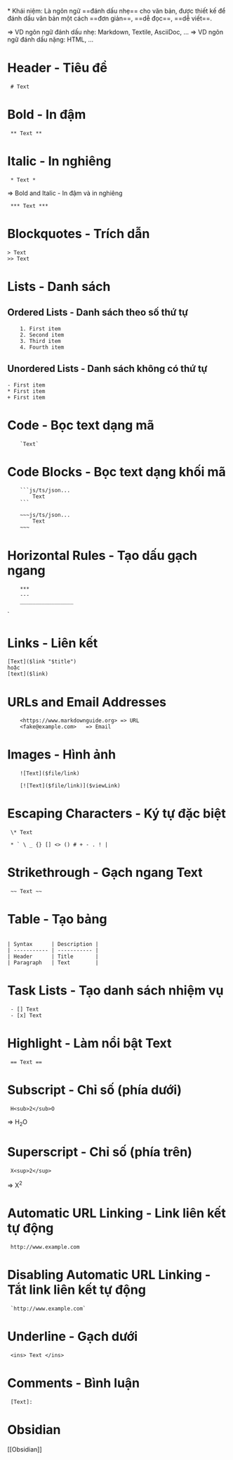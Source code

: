 \* Khái niệm: Là ngôn ngữ ==đánh dấu nhẹ== cho văn bản, được thiết kế để đánh dấu văn bản một cách ==đơn giản==, ==dễ đọc==, ==dễ viết==.

=> VD ngôn ngữ đánh dấu nhẹ: Markdown, Textile, AsciiDoc, ...
=> VD ngôn ngữ đánh dấu nặng: HTML, ...

# Header - Tiêu đề

```
 # Text
```

# Bold - In đậm

```
 ** Text **
```

#  Italic - In nghiêng

```
 * Text *
```

=>  Bold and Italic - In đậm và in nghiêng

```
 *** Text ***
```

# Blockquotes - Trích dẫn

```
> Text
>> Text
```

# Lists - Danh sách

## Ordered Lists - Danh sách theo số thứ tự
```
	1. First item  
	2. Second item  
	3. Third item  
	4. Fourth item
```

##  Unordered Lists - Danh sách không có thứ tự

```
- First item
* First item
+ First item
```


# Code - Bọc text dạng mã

```
	`Text`
```

# Code Blocks - Bọc text dạng khối mã

```
	```js/ts/json...
		Text
	```
	
	~~~js/ts/json...
		Text
	~~~
```


#  Horizontal Rules - Tạo dấu gạch ngang


```
	***
	---
	_________________
```

`
# Links - Liên kết

```
[Text]($link "$title")
hoặc
[text]($link)
```


#  URLs and Email Addresses

```
	<https://www.markdownguide.org> => URL
	<fake@example.com>   => Email
```


# Images - Hình ảnh

```
	![Text]($file/link)
	
	[![Text]($file/link)]($viewLink)
```


#  Escaping Characters - Ký tự đặc biệt

```
 \* Text
 
 * ` \ _ {} [] <> () # + - . ! |
```


# Strikethrough - Gạch ngang Text

```
 ~~ Text ~~
```


# Table - Tạo bảng

```

| Syntax      | Description |
| ----------- | ----------- |
| Header      | Title       |
| Paragraph   | Text        |

```


# Task Lists - Tạo danh sách nhiệm vụ

```
 - [] Text
 - [x] Text
```


# Highlight - Làm nổi bật Text

```
 == Text ==
```


# Subscript - Chỉ số (phía dưới)

```
 H<sub>2</sub>O
```

=> H<sub>2</sub>O


# Superscript - Chỉ số (phía trên)

```
 X<sup>2</sup>
```

=> X<sup>2</sup>


# Automatic URL Linking - Link liên kết tự động

```
 http://www.example.com
```


# Disabling Automatic URL Linking - Tắt link liên kết tự động

```
 `http://www.example.com`
```


# Underline - Gạch dưới

```
 <ins> Text </ins>
```


# Comments - Bình luận

```
 [Text]: 
```


# Obsidian

[[Obsidian]]
